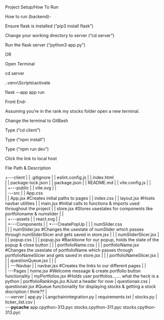 Project Setup/How To Run


How to run (backend)-  

Ensure flask is installed (“pip3 install flask”)  

Change your working directory to server (“cd server”) 

Run the flask server (“python3 app.py”) 

OR  

Open Terminal 

cd server 

.\.venv\Scripts\activate 

flask –-app app run 




Front End-  

Assuming you’re in the rank my stocks folder open a new terminal. 

Change the terminal to GitBash 

Type (“cd client”) 

Type (“npm install”) 

Type (“npm run dev”) 

Click the link to local host 



File Path & Description


+---client
|   |   .gitignore
|   |   eslint.config.js
|   |   index.html            
|   |   package-lock.json
|   |   package.json
|   |   README.md
|   |   vite.config.js
|   |   
|   +---public
|   |       vite.svg
|   |       
|   \---src
|       |   App.css                                                         
|       |   App.jsx                                                         #Creates initial paths to pages
|       |   index.css
|       |   layout.jsx                                                      #Hosts navbar utilities
|       |   main.jsx                                                        #Initial calls to functions & imports used throughout the project
|       |   store.jsx                                                       #Stores usestates for components like portfolioname & numslider
|       |   
|       +---assets
|       |       react.svg
|       |       
|       +---Components
|       |   +---CreatePopUp
|       |   |       numSlider.css                                   
|       |   |       numSlider.jsx                                           #Changes the usestate of numSlider which passes through numSliderSlicer and gets saved in store.jsx
|       |   |       numSliderSlicer.jsx
|       |   |       popup.css
|       |   |       popup.jsx                                               #Backbone for our popup, holds the state of the popup & close button
|       |   |       portfolioName.css
|       |   |       portfolioName.jsx                                       #Changes the usestate of portfolioName which passes through portfolioNameSlcier and gets saved in store.jsx
|       |   |       portfolioNameSlicer.jsx
|       |   |       questionQueue.jsx
|       |   |       
|       |   \---Navbar
|       |           navbar.jsx                                              #Creates the links to our different pages
|       |           
|       \---Pages
|               home.jsx                                                    #Welcome message & create portfolio button functionality
|               myPortfolios.jsx                                            #Holds user portfolios....... what the heck is a python
|               portfolioRankings.jsx                                       #Just a header for now
|               questionair.css
|               questionair.jsx                                             #Queue functionality for displaying stocks & getting a stock discription I think??
|               
\---server
    |   app.py
    |   Langchainintegration.py
    |   requirements.txt
    |   stocks.py
    |   ticker_list.csv
    |   
    \---__pycache__
            app.cpython-313.pyc
            stocks.cpython-311.pyc
            stocks.cpython-313.pyc
            

